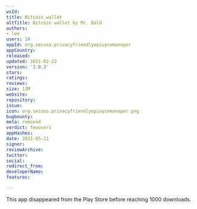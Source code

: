 ```yaml
---
wsId: 
title: Bitcoin wallet
altTitle: Bitcoin wallet by Mr. Bald
authors:
- leo
users: 10
appId: org.secuso.privacyfriendlyopiuycemanoper
appCountry: 
released: 
updated: 2021-02-22
version: '2.0.3'
stars: 
ratings: 
reviews: 
size: 13M
website: 
repository: 
issue: 
icon: org.secuso.privacyfriendlyopiuycemanoper.png
bugbounty: 
meta: removed
verdict: fewusers
appHashes: 
date: 2021-05-11
signer: 
reviewArchive: 
twitter: 
social: 
redirect_from: 
developerName: 
features: 

---
```


This app disappeared from the Play Store before reaching 1000 downloads.